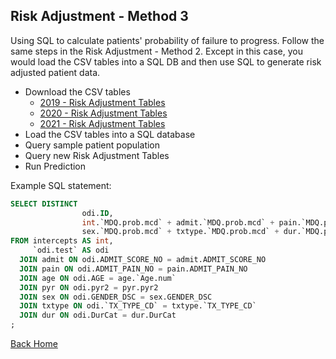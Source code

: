 ## Risk Adjustment - Method 3
Using SQL to calculate patients' probability of failure to progress. Follow the same steps in the Risk Adjustment - Method 2. Except in this case, you would load the CSV tables into a SQL DB and then use SQL to generate risk adjusted patient data.

* Download the CSV tables
  * [2019 - Risk Adjustment Tables](../coefficients/2019)
  * [2020 - Risk Adjustment Tables](../coefficients/2020)
  * [2021 - Risk Adjustment Tables](../coefficients/2021)
* Load the CSV tables into a SQL database
* Query sample patient population
* Query new Risk Adjustment Tables
* Run Prediction

Example SQL statement:

```sql
SELECT DISTINCT
                odi.ID,
                int.`MDQ.prob.mcd` + admit.`MDQ.prob.mcd` + pain.`MDQ.prob.mcd` + age.`MDQ.prob.mcd` + pyr.`MDQ.prob.mcd` +
                sex.`MDQ.prob.mcd` + txtype.`MDQ.prob.mcd` + dur.`MDQ.prob.mcd` AS `Predicted Score`
FROM intercepts AS int,
     `odi.test` AS odi
  JOIN admit ON odi.ADMIT_SCORE_NO = admit.ADMIT_SCORE_NO
  JOIN pain ON odi.ADMIT_PAIN_NO = pain.ADMIT_PAIN_NO
  JOIN age ON odi.AGE = age.`Age.num`
  JOIN pyr ON odi.pyr2 = pyr.pyr2
  JOIN sex ON odi.GENDER_DSC = sex.GENDER_DSC
  JOIN txtype ON odi.`TX_TYPE_CD` = txtype.`TX_TYPE_CD`
  JOIN dur ON odi.DurCat = dur.DurCat
;
```

[Back Home](../README.md)
